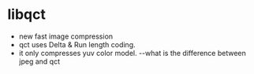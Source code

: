 # libqct
- new fast image compression
- qct uses Delta & Run length coding.
- it only compresses yuv color model.
--what is the difference between jpeg and qct
